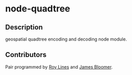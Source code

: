 # node-quadtree
## Description
geospatial quadtree encoding and decoding node module.

## Contributors
Pair programmed by [Roy Lines](http://roylines.co.uk) and [James Bloomer](https://github.com/jamesbloomer).

